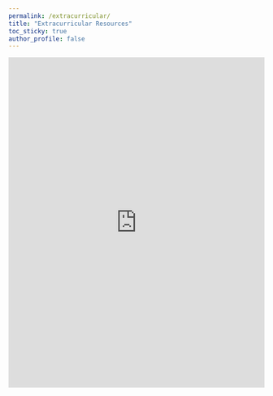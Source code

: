 ```yaml
---
permalink: /extracurricular/
title: "Extracurricular Resources"
toc_sticky: true
author_profile: false
---
```

<div style="text-align: center"><iframe src="https://docs.google.com/document/d/1QOwvf5GVvmJmwdPpMHz4DNR53IhmBWZ_SPJiE2S6Le0/edit?usp=sharing" frameborder="0" width="100%" height="650" scrolling="yes"></iframe></div>
